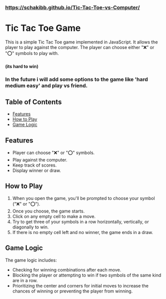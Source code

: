 ### https://schakibb.github.io/Tic-Tac-Toe-vs-Computer/

# Tic Tac Toe Game

This is a simple Tic Tac Toe game implemented in JavaScript. It allows the player to play against the computer. The player can choose either "❌" or "⭕" symbols to play with.
#### (its hard to win)
### In the future i will add some options to the game like 'hard medium easy' and play vs friend.

## Table of Contents

- [Features](#features)
- [How to Play](#how-to-play)
- [Game Logic](#game-logic)

## Features

- Player can choose "❌" or "⭕" symbols.
- Play against the computer.
- Keep track of scores.
- Display winner or draw.

## How to Play

1. When you open the game, you'll be prompted to choose your symbol ("❌" or "⭕").
2. Once you choose, the game starts.
3. Click on any empty cell to make a move.
4. Try to get three of your symbols in a row horizontally, vertically, or diagonally to win.
5. If there is no empty cell left and no winner, the game ends in a draw.

## Game Logic

The game logic includes:

- Checking for winning combinations after each move.
- Blocking the player or attempting to win if two symbols of the same kind are in a row.
- Prioritizing the center and corners for initial moves to increase the chances of winning or preventing the player from winning.
